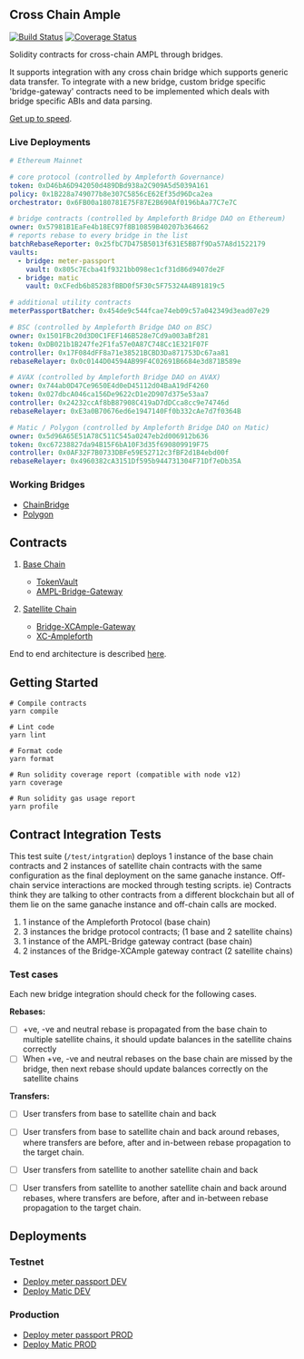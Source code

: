 ## Cross Chain Ample

[![Build Status](https://travis-ci.com/ampleforth/cross-chain-ample.svg?token=xxNsLhLrTiyG3pc78i5v&branch=master)](https://travis-ci.com/ampleforth/ampl-bridge-solidity)&nbsp;[![Coverage Status](https://coveralls.io/repos/github/ampleforth/ampl-bridge-solidity/badge.svg?branch=master&t=QkPsQb)](https://coveralls.io/github/ampleforth/ampl-bridge-solidity?branch=master)

Solidity contracts for cross-chain AMPL through bridges.

It supports integration with any cross chain bridge which supports generic data transfer. To integrate with a new bridge, custom bridge specific 'bridge-gateway' contracts need to be implemented which deals with bridge specific ABIs and data parsing.

[Get up to speed](https://github.com/ampleforth/ampl-bridge-solidity/wiki/AMPL-Bridge-Primer).

### Live Deployments

```yaml
# Ethereum Mainnet

# core protocol (controlled by Ampleforth Governance)
token: 0xD46bA6D942050d489DBd938a2C909A5d5039A161
policy: 0x1B228a749077b8e307C5856cE62Ef35d96Dca2ea
orchestrator: 0x6FB00a180781E75F87E2B690Af0196bAa77C7e7C

# bridge contracts (controlled by Ampleforth Bridge DAO on Ethereum)
owner: 0x57981B1EaFe4b18EC97f8B10859B40207b364662
# reports rebase to every bridge in the list
batchRebaseReporter: 0x25fbC7D475B5013f631E5BB7f9Da57A8d1522179
vaults:
  - bridge: meter-passport
    vault: 0x805c7Ecba41f9321bb098ec1cf31d86d9407de2F
  - bridge: matic
    vault: 0xCFedb6b85283fBBD0f5F30c5F75324A4B91819c5

# additional utility contracts
meterPassportBatcher: 0x454de9c544fcae74eb09c57a042349d3ead07e29

# BSC (controlled by Ampleforth Bridge DAO on BSC)
owner: 0x1501FBc20d3D0C1FEF146B528e7Cd9a003aBf281
token: 0xDB021b1B247fe2F1fa57e0A87C748Cc1E321F07F
controller: 0x17F084dFF8a71e38521BCBD3Da871753Dc67aa81
rebaseRelayer: 0x0c0144D04594AB99F4C02691B6684e3d871B589e

# AVAX (controlled by Ampleforth Bridge DAO on AVAX)
owner: 0x744ab0D47Ce9650E4d0eD45112d04BaA19dF4260
token: 0x027dbcA046ca156De9622cD1e2D907d375e53aa7
controller: 0x24232ccAf8bB87908C419aD7dDCca8cc9e74746d
rebaseRelayer: 0xE3a0B70676ed6e1947140Ff0b332cAe7d7f0364B

# Matic / Polygon (controlled by Ampleforth Bridge DAO on Matic)
owner: 0x5d96A65E51A78C511C545a0247eb2d006912b636
token: 0xc67238827da94B15F6bA10F3d35f690809919F75
controller: 0x0AF32F7B0733DBFe59E52712c3fBF2d1B4ebd00f
rebaseRelayer: 0x4960382cA3151Df595b944731304F71Df7eDb35A
```

### Working Bridges
  * [ChainBridge](https://github.com/ampleforth/ampl-bridge-solidity/wiki/AMPL-ChainBridge)
  * [Polygon](https://docs.matic.network/docs/develop/l1-l2-communication/state-transfer/)

## Contracts

1. [Base Chain](./contracts/base-chain)
    * [TokenVault](./contracts/base-chain/TokenVault.sol)
    * [AMPL-Bridge-Gateway](./contracts/base-chain/bridge-gateways)

2. [Satellite Chain](./contracts/satellite-chain)
    * [Bridge-XCAmple-Gateway](./contracts/satellite-chain/bridge-gateways)
    * [XC-Ampleforth](./contracts/satellite-chain/xc-ampleforth)

End to end architecture is described [here](https://github.com/ampleforth/ampl-bridge-solidity/wiki/AMPL-Bridge-Architecture).

## Getting Started

```
# Compile contracts
yarn compile

# Lint code
yarn lint

# Format code
yarn format

# Run solidity coverage report (compatible with node v12)
yarn coverage

# Run solidity gas usage report
yarn profile
```

## Contract Integration Tests

This test suite (`/test/intgration`) deploys 1 instance of the base chain contracts and 2 instances
of satellite chain contracts with the same configuration as the final deployment on the same ganache instance. Off-chain service interactions are mocked through testing scripts. ie) Contracts think they are talking to other contracts from a different blockchain but all of them lie on the same ganache instance and off-chain calls are mocked.


1) 1 instance of the Ampleforth Protocol (base chain)
2) 3 instances the bridge protocol contracts; (1 base and 2 satellite chains)
3) 1 instance of the AMPL-Bridge gateway contract (base chain)
4) 2 instances of the Bridge-XCAmple gateway contract (2 satellite chains)

### Test cases

Each new bridge integration should check for the following cases.

**Rebases:**
- [ ] +ve, -ve and neutral rebase is propagated from the base chain to multiple satellite chains, it should update balances in the satellite chains correctly
- [ ] When +ve, -ve and neutral rebases on the base chain are missed by the bridge, then next rebase should update balances correctly on the satellite chains

**Transfers:**
- [ ] User transfers from base to satellite chain and back
- [ ] User transfers from base to satellite chain and back around rebases, where transfers are before, after and in-between rebase propagation to the target chain.

- [ ] User transfers from satellite to another satellite chain and back
- [ ] User transfers from satellite to another satellite chain and back around rebases, where transfers are before, after and in-between rebase propagation to the target chain.


## Deployments

### Testnet
* [Deploy meter passport DEV](https://github.com/ampleforth/cross-chain-ample/wiki/AMPL-Meter-Passport-dev-deployment)
* [Deploy Matic DEV](https://github.com/ampleforth/cross-chain-ample/wiki/Matic-dev-deployment)

### Production
* [Deploy meter passport PROD](https://github.com/ampleforth/cross-chain-ample/wiki/AMPL-Meter-Passport-prod-deployment)
* [Deploy Matic PROD](https://github.com/ampleforth/cross-chain-ample/wiki/Matic-prod-deployment)
